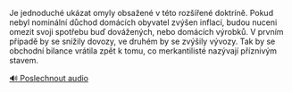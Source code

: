 
Je jednoduché ukázat omyly obsažené v této rozšířené doktríně. Pokud nebyl nominální důchod domácích obyvatel zvýšen inflací, budou nuceni omezit svoji spotřebu buď dovážených, nebo domácích výrobků. V prvním případě by se snížily dovozy, ve druhém by se zvýšily vývozy. Tak by se obchodní bilance vrátila zpět k tomu, co merkantilisté nazývají příznivým stavem.

[🔊 Poslechnout audio](/data/7-paragraphs/audio/chapter_83/para_003-Je-jednoduch-ukzat-omyly-obsaen-v-tto-roze.mp3)
